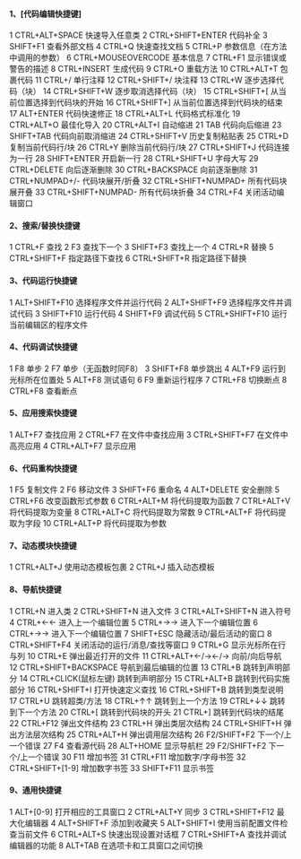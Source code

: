 #### 1、[代码编辑快捷键]

1 CTRL+ALT+SPACE 快速导入任意类
2 CTRL+SHIFT+ENTER 代码补全
3 SHIFT+F1 查看外部文档
4 CTRL+Q 快速查找文档
5 CTRL+P 参数信息（在方法中调用的参数）
6 CTRL+MOUSEOVERCODE 基本信息
7 CTRL+F1 显示错误或警告的描述
8 CTRL+INSERT 生成代码
9 CTRL+O 重载方法
10 CTRL+ALT+T 包裹代码
11 CTRL+/ 单行注释
12 CTRL+SHIFT+/ 块注释
13 CTRL+W 逐步选择代码（块）
14 CTRL+SHIFT+W 逐步取消选择代码（块）
15 CTRL+SHIFT+[ 从当前位置选择到代码块的开始
16 CTRL+SHIFT+] 从当前位置选择到代码块的结束
17 ALT+ENTER 代码快速修正
18 CTRL+ALT+L 代码格式标准化
19 CTRL+ALT+O 最佳化导入
20 CTRL+ALT+I 自动缩进
21 TAB 代码向后缩进
23 SHIFT+TAB 代码向前取消缩进
24 CTRL+SHIFT+V 历史复制粘贴表
25 CTRL+D 复制当前代码行/块
26 CTRL+Y 删除当前代码行/块
27 CTRL+SHIFT+J 代码连接为一行
28 SHIFT+ENTER 开启新一行
28 CTRL+SHIFT+U 字母大写
29 CTRL+DELETE 向后逐渐删除
30 CTRL+BACKSPACE 向前逐渐删除
31 CTRL+NUMPAD+/- 代码块展开/折叠
32 CTRL+SHIFT+NUMPAD+ 所有代码块展开叠
33 CTRL+SHIFT+NUMPAD- 所有代码块折叠
34 CTRL+F4 关闭活动编辑窗口

#### 2、搜索/替换快捷键

1 CTRL+F 查找
2 F3 查找下一个
3 SHIFT+F3 查找上一个
4 CTRL+R 替换
5 CTRL+SHIFT+F 指定路径下查找
6 CTRL+SHIFT+R 指定路径下替换

#### 3、代码运行快捷键

1 ALT+SHIFT+F10 选择程序文件并运行代码
2 ALT+SHIFT+F9 选择程序文件并调试代码
3 SHIFT+F10 运行代码
4 SHIFT+F9 调试代码
5 CTRL+SHIFT+F10 运行当前编辑区的程序文件

#### 4、代码调试快捷键

1 F8 单步
2 F7 单步（无函数时同F8）
3 SHIFT+F8 单步跳出
4 ALT+F9 运行到光标所在位置处
5 ALT+F8 测试语句
6 F9 重新运行程序
7 CTRL+F8 切换断点
8 CTRL+F8 查看断点

#### 5、应用搜索快捷键

1 ALT+F7 查找应用
2 CTRL+F7 在文件中查找应用
3 CTRL+SHIFT+F7 在文件中高亮应用
4 CTRL+ALT+F7 显示应用

#### 6、代码重构快捷键

1 F5 复制文件
2 F6 移动文件
3 SHIFT+F6 重命名
4 ALT+DELETE 安全删除
5 CTRL+F6 改变函数形式参数
6 CTRL+ALT+M 将代码提取为函数
7 CTRL+ALT+V 将代码提取为变量
8 CTRL+ALT+C 将代码提取为常数
9 CTRL+ALT+F 将代码提取为字段
10 CTRL+ALT+P 将代码提取为参数

#### 7、动态模块快捷键

1 CTRL+ALT+J 使用动态模板包裹
2 CTRL+J 插入动态模板

#### 8、导航快捷键

1 CTRL+N 进入类
2 CTRL+SHIFT+N 进入文件
3 CTRL+ALT+SHIFT+N 进入符号
4 CTRL+←← 进入上一个编辑位置
5 CTRL+→→ 进入下一个编辑位置
6 CTRL+→→ 进入下一个编辑位置
7 SHIFT+ESC 隐藏活动/最后活动的窗口
8 CTRL+SHIFT+F4 关闭活动的运行/消息/查找等窗口
9 CTRL+G 显示光标所在行与列
10 CTRL+E 弹出最近打开的文件
11 CTRL+ALT+←/→←/→ 向前/向后导航
12 CTRL+SHIFT+BACKSPACE 导航到最后编辑的位置
13 CTRL+B 跳转到声明部分
14 CTRL+CLICK(鼠标左键) 跳转到声明部分
15 CTRL+ALT+B 跳转到代码实施部分
16 CTRL+SHIFT+I 打开快速定义查找
16 CTRL+SHIFT+B 跳转到类型说明
17 CTRL+U 跳转超类/方法
18 CTRL+↑↑ 跳转到上一个方法
19 CTRL+↓↓ 跳转到下一个方法
20 CTRL+[ 跳转到代码块的开头
21 CTRL+] 跳转到代码块的结尾
22 CTRL+F12 弹出文件结构
23 CTRL+H 弹出类层次结构
24 CTRL+SHIFT+H 弹出方法层次结构
25 CTRL+ALT+H 弹出调用层次结构
26 F2/SHIFT+F2 下一个/上一个错误
27 F4 查看源代码
28 ALT+HOME 显示导航栏
29 F2/SHIFT+F2 下一个/上一个错误
30 F11 增加书签
31 CTRL+F11 增加数字/字母书签
32 CTRL+SHIFT+[1-9] 增加数字书签
33 SHIFT+F11 显示书签

#### 9、通用快捷键

1 ALT+[0-9] 打开相应的工具窗口
2 CTRL+ALT+Y 同步
3 CTRL+SHIFT+F12 最大化编辑器
4 ALT+SHIFT+F 添加到收藏夹
5 ALT+SHIFT+I 使用当前配置文件检查当前文件
6 CTRL+ALT+S 快速出现设置对话框
7 CTRL+SHIFT+A 查找并调试编辑器的功能
8 ALT+TAB 在选项卡和工具窗口之间切换